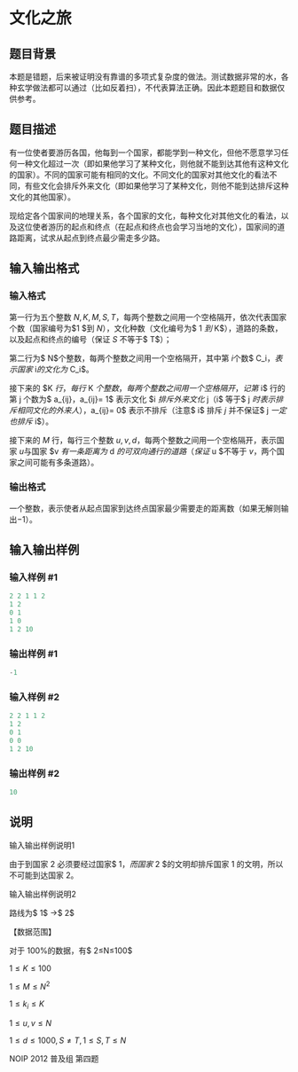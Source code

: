 # 文化之旅

## 题目背景

本题是错题，后来被证明没有靠谱的多项式复杂度的做法。测试数据非常的水，各种玄学做法都可以通过（比如反着扫），不代表算法正确。因此本题题目和数据仅供参考。

## 题目描述

有一位使者要游历各国，他每到一个国家，都能学到一种文化，但他不愿意学习任何一种文化超过一次（即如果他学习了某种文化，则他就不能到达其他有这种文化的国家）。不同的国家可能有相同的文化。不同文化的国家对其他文化的看法不同，有些文化会排斥外来文化（即如果他学习了某种文化，则他不能到达排斥这种文化的其他国家）。

现给定各个国家间的地理关系，各个国家的文化，每种文化对其他文化的看法，以及这位使者游历的起点和终点（在起点和终点也会学习当地的文化），国家间的道路距离，试求从起点到终点最少需走多少路。

## 输入输出格式

### 输入格式

第一行为五个整数 $N,K,M,S,T$，每两个整数之间用一个空格隔开，依次代表国家个数（国家编号为$1 $到 $N$），文化种数（文化编号为$ 1 $到$ K$），道路的条数，以及起点和终点的编号（保证 $S$ 不等于$ T$）；

第二行为$ N$个整数，每两个整数之间用一个空格隔开，其中第 $i$个数$ C_i$，表示国家$ i$的文化为$ C_i$。

接下来的 $K $行，每行$ K $个整数，每两个整数之间用一个空格隔开，记第$ i$ 行的第 j 个数为$ a_{ij}$，$a_{ij}= 1$ 表示文化 $i $排斥外来文化$ j$（$i$ 等于$ j $时表示排斥相同文化的外来人），$a_{ij}= 0$ 表示不排斥（注意$ i$ 排斥 $j$ 并不保证$ j $一定也排斥$ i$）。

接下来的 $M$ 行，每行三个整数 $u,v,d$，每两个整数之间用一个空格隔开，表示国家 $u$与国家 $v $有一条距离为$ d $的可双向通行的道路（保证$ u $不等于 $v$，两个国家之间可能有多条道路）。

### 输出格式

一个整数，表示使者从起点国家到达终点国家最少需要走的距离数（如果无解则输出$-1$）。

## 输入输出样例

### 输入样例 #1

```cpp
2 2 1 1 2 
1 2 
0 1 
1 0 
1 2 10 

```
### 输出样例 #1

```cpp
-1
```


### 输入样例 #2

```cpp
2 2 1 1 2 
1 2 
0 1 
0 0 
1 2 10 
```


### 输出样例 #2

```cpp
10
```


## 说明

输入输出样例说明$1$

由于到国家 $2$ 必须要经过国家$ 1$，而国家$ 2 $的文明却排斥国家 $1$ 的文明，所以不可能到达国家 $2$。

输入输出样例说明$2$

路线为$ 1$ ->$ 2$

【数据范围】

对于 100%的数据，有$ 2≤N≤100$

$1≤K≤100$

$1≤M≤N^2$

$1≤k_i≤K$

$1≤u, v≤N$

$1≤d≤1000,S≠T,1≤S,T≤N$

NOIP 2012 普及组 第四题

